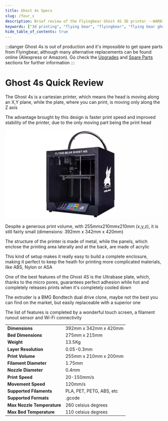 ```yaml
---
title: Ghost 4s Specs
slug: /four_s
description: Brief review of the Flyingbear Ghost 4S 3D printer --WARNING-- Ghost 4S IS OUT OF PRODUCTION! 
keywords: ["3d printing", "flying bear", "flyingbear", "flying bear ghost", "flyingbear ghost", "flyingbear ghost 4s", "flying bear ghost 4s"]
hide_table_of_contents: true
---
```

:::danger
Ghost 4s is out of production and it's impossible to get spare parts from Flyingbear, although many alternative replacements can be found online (Aliexpress or Amazon). Go check the [Upgrades](/upgrades) and [Spare Parts](/ricambi) sections for further information 
:::

# Ghost 4s Quick Review

The Ghost 4s is a cartesian printer, which means the head is moving along an X,Y plane, while the plate, where you can print, is moving only along the Z axis

The advantage brought by this design is faster print speed and improved stability of the printer, due to the only moving part being the print head

[ ![Ghost 4S](/img/four_s/ghost4s.webp) ](/img/four_s/ghost4s.webp)

Despite a generous print volume, with 255mmx210mmx210mm (x,y,z), it is still fairly small (dimensions: 392mm x 342mm x 420mm)

The structure of the printer is made of metal, while the panels, which enclose the printing area laterally and at the back, are made of acrylic

This kind of setup makes it really easy to build a complete enclosure, making it perfect to keep the heath for printing more complicated materials, like ABS, Nylon or ASA

One of the best features of the Ghost 4S is the Ultrabase plate, which, thanks to the micro pores, guarantees perfect adhesion while hot and completely releases prints when it's completely cooled down

The extruder is a BMG Bondtech dual drive clone, maybe not the best you can find on the market, but easily replaceable with a superior one

The list of features is completed by a wonderful touch screen, a filament runout sensor and Wi-Fi connectivity

| | |
|-|-|
|__Dimensions__| 392mm x 342mm x 420mm |
|__Bed Dimensions__| 275mm x 215mm |
|__Weight__| 13.5Kg |
|__Layer Resolution__ | 0.05-0.3mm |
|__Print Volume__| 255mm x 210mm x 200mm |
|__Filament Diameter__ | 1.75mm |
|__Nozzle Diameter__ | 0.4mm |
|__Print Speed__ | 20-150mm/s |
|__Movement Speed__ | 120mm/s |
|__Supported Filaments__ | PLA, PET, PETG, ABS, etc |
|__Supported Formats__ | .gcode |
|__Max Nozzle Temperature__ | 260 celsius degrees |
|__Max Bed Temperature__ | 110 celsius degrees |
